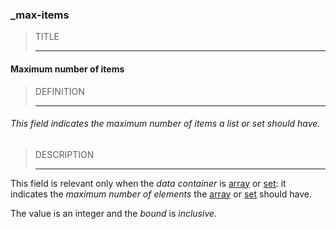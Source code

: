 ### _max-items



> TITLE
> 
> ------

#### Maximum number of items



> DEFINITION
> 
> ------

###### This field indicates the maximum number of items a list or set should have.



> DESCRIPTION
> 
> ------

This field is relevant only when the *data container* is [array](_array_) or [set](_set_): it indicates the *maximum number of elements* the [array](_array_) or [set](_set_) should have.

The value is an integer and the *bound* is *inclusive*.